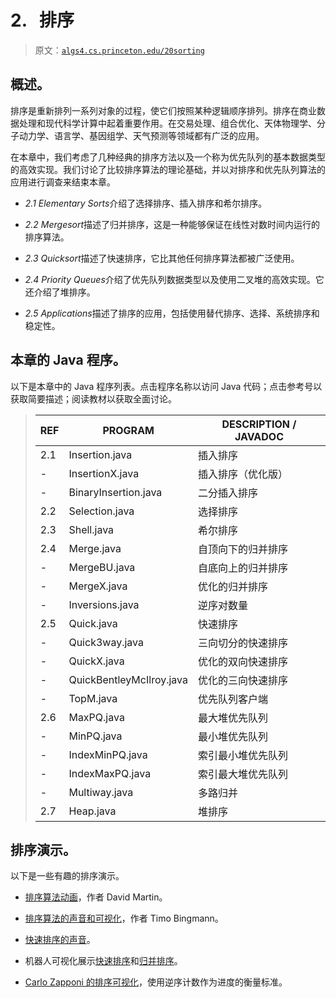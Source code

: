 # 2\.   排序

> 原文：[`algs4.cs.princeton.edu/20sorting`](https://algs4.cs.princeton.edu/20sorting)

## 概述。

排序是重新排列一系列对象的过程，使它们按照某种逻辑顺序排列。排序在商业数据处理和现代科学计算中起着重要作用。在交易处理、组合优化、天体物理学、分子动力学、语言学、基因组学、天气预测等领域都有广泛的应用。

在本章中，我们考虑了几种经典的排序方法以及一个称为优先队列的基本数据类型的高效实现。我们讨论了比较排序算法的理论基础，并以对排序和优先队列算法的应用进行调查来结束本章。

+   *2.1 Elementary Sorts*介绍了选择排序、插入排序和希尔排序。

+   *2.2 Mergesort*描述了归并排序，这是一种能够保证在线性对数时间内运行的排序算法。

+   *2.3 Quicksort*描述了快速排序，它比其他任何排序算法都被广泛使用。

+   *2.4 Priority Queues*介绍了优先队列数据类型以及使用二叉堆的高效实现。它还介绍了堆排序。

+   *2.5 Applications*描述了排序的应用，包括使用替代排序、选择、系统排序和稳定性。

## 本章的 Java 程序。

以下是本章中的 Java 程序列表。点击程序名称以访问 Java 代码；点击参考号以获取简要描述；阅读教材以获取全面讨论。

> | REF | PROGRAM | DESCRIPTION / JAVADOC |
> | --- | --- | --- |
> | 2.1 | Insertion.java | 插入排序 |
> | - | InsertionX.java | 插入排序（优化版） |
> | - | BinaryInsertion.java | 二分插入排序 |
> | 2.2 | Selection.java | 选择排序 |
> | 2.3 | Shell.java | 希尔排序 |
> | 2.4 | Merge.java | 自顶向下的归并排序 |
> | - | MergeBU.java | 自底向上的归并排序 |
> | - | MergeX.java | 优化的归并排序 |
> | - | Inversions.java | 逆序对数量 |
> | 2.5 | Quick.java | 快速排序 |
> | - | Quick3way.java | 三向切分的快速排序 |
> | - | QuickX.java | 优化的双向快速排序 |
> | - | QuickBentleyMcIlroy.java | 优化的三向快速排序 |
> | - | TopM.java | 优先队列客户端 |
> | 2.6 | MaxPQ.java | 最大堆优先队列 |
> | - | MinPQ.java | 最小堆优先队列 |
> | - | IndexMinPQ.java | 索引最小堆优先队列 |
> | - | IndexMaxPQ.java | 索引最大堆优先队列 |
> | - | Multiway.java | 多路归并 |
> | 2.7 | Heap.java | 堆排序 |

## 排序演示。

以下是一些有趣的排序演示。

+   [排序算法动画](http://www.sorting-algorithms.com)，作者 David Martin。

+   [排序算法的声音和可视化](http://panthema.net/2013/sound-of-sorting/)，作者 Timo Bingmann。

+   [快速排序的声音](https://www.youtube.com/watch?v=m1PS8IR6Td0)。

+   机器人可视化展示[快速排序](https://www.youtube.com/watch?v=aXXWXz5rF64)和[归并排序](https://www.youtube.com/watch?v=es2T6KY45cA)。

+   [Carlo Zapponi 的排序可视化](http://sorting.at)，使用逆序计数作为进度的衡量标准。
